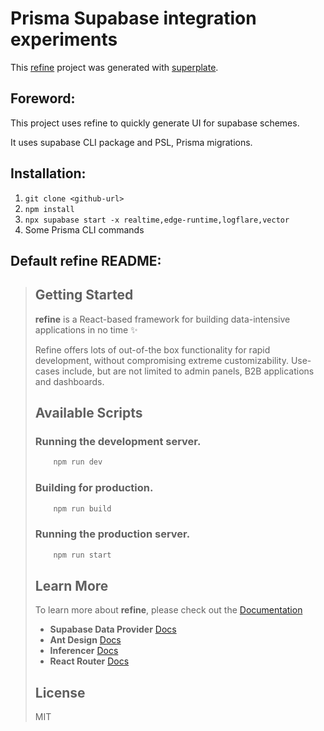 # Prisma Supabase integration experiments

This [refine](https://github.com/refinedev/refine) project was generated with [superplate](https://github.com/pankod/superplate).

## Foreword:

This project uses refine to quickly generate UI for supabase schemes.

It uses supabase CLI package and PSL, Prisma migrations.

## Installation:

1. `git clone <github-url>`
2. `npm install`
3. `npx supabase start -x realtime,edge-runtime,logflare,vector`
4. Some Prisma CLI commands

## Default refine README:

> ## Getting Started
> 
> **refine** is a React-based framework for building data-intensive applications in no time ✨
> 
> Refine offers lots of out-of-the box functionality for rapid development, without compromising extreme customizability. Use-cases include, but are not limited to admin panels, B2B applications and dashboards.
> 
> ## Available Scripts
> 
> ### Running the development server.
> 
> ```bash
>     npm run dev
> ```
> 
> ### Building for production.
> 
> ```bash
>     npm run build
> ```
> 
> ### Running the production server.
> 
> ```bash
>     npm run start
> ```
> 
> ## Learn More
> 
> To learn more about **refine**, please check out the [Documentation](https://refine.dev/docs)
> 
> - **Supabase Data Provider** [Docs](https://refine.dev/docs/core/providers/data-provider/#overview)
> - **Ant Design** [Docs](https://refine.dev/docs/ui-frameworks/antd/tutorial/)
> - **Inferencer** [Docs](https://refine.dev/docs/packages/documentation/inferencer)
> - **React Router** [Docs](https://refine.dev/docs/core/providers/router-provider/)
> 
> ## License
> 
> MIT
